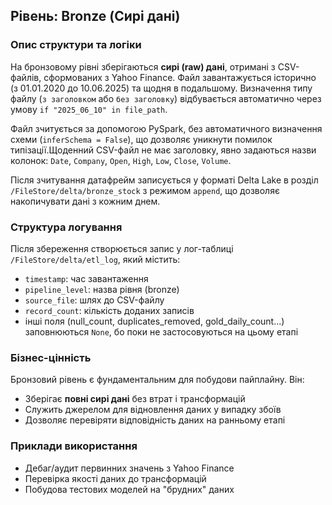 
##  Рівень: Bronze (Сирі дані)

### Опис структури та логіки

На бронзовому рівні зберігаються **сирі (raw) дані**, отримані з CSV-файлів, сформованих з Yahoo Finance. Файл завантажується історично (з 01.01.2020 до 10.06.2025) та щодня в подальшому. Визначення типу файлу (`з заголовком` або `без заголовку`) відбувається автоматично через умову `if "2025_06_10" in file_path`.

Файл зчитується за допомогою PySpark, без автоматичного визначення схеми (`inferSchema = False`), що дозволяє уникнути помилок типізації.Щоденний CSV-файл не має заголовку, явно задаються назви колонок: `Date`, `Company`, `Open`, `High`, `Low`, `Close`, `Volume`.

Після зчитування датафрейм записується у форматі Delta Lake в розділ `/FileStore/delta/bronze_stock` з режимом `append`, що дозволяє накопичувати дані з кожним днем.

### Структура логування

Після збереження створюється запис у лог-таблиці `/FileStore/delta/etl_log`, який містить:

- `timestamp`: час завантаження
- `pipeline_level`: назва рівня (bronze)
- `source_file`: шлях до CSV-файлу
- `record_count`: кількість доданих записів
- інші поля (null_count, duplicates_removed, gold_daily_count...) заповнюються `None`, бо поки не застосовуються на цьому етапі

### Бізнес-цінність

Бронзовий рівень є фундаментальним для побудови пайплайну. Він:

- Зберігає **повні сирі дані** без втрат і трансформацій
- Служить джерелом для відновлення даних у випадку збоїв
- Дозволяє перевіряти відповідність даних на ранньому етапі

### Приклади використання

- Дебаг/аудит первинних значень з Yahoo Finance
- Перевірка якості даних до трансформацій
- Побудова тестових моделей на "брудних" даних